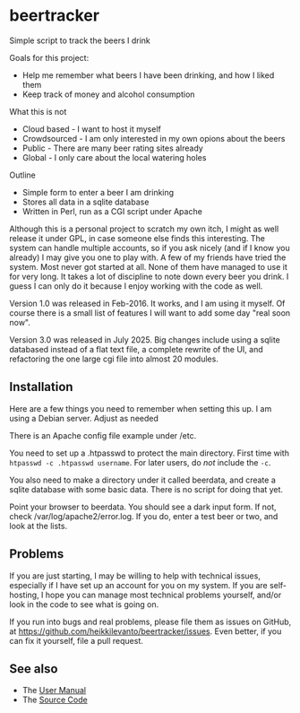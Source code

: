 # beertracker
Simple script to track the beers I drink

Goals for this project:
 - Help me remember what beers I have been drinking, and how I liked them
 - Keep track of money and alcohol consumption

What this is not
 - Cloud based - I want to host it myself
 - Crowdsourced - I am only interested in my own opions about the beers
 - Public - There are many beer rating sites already
 - Global - I only care about the local watering holes

Outline
 - Simple form to enter a beer I am drinking
 - Stores all data in a sqlite database
 - Written in Perl, run as a CGI script under Apache

Although this is a personal project to scratch my own itch, I might as well
release it under GPL, in case someone else finds this interesting. The system
can handle multiple accounts, so if you ask nicely (and if I know you already)
I may give you one to play with. A few of my friends have tried the system.
Most never got started at all. None of them have managed to use it for very
long. It takes a lot of  discipline to note down every beer you drink. I guess
I can only do it because I enjoy working with the code as well.

Version 1.0 was released in Feb-2016. It works, and I am using it myself. Of
course there is a small list of features I will want to add some day "real
soon now".

Version 3.0 was released in July 2025. Big changes include using a sqlite
databased instead of a flat text file, a complete rewrite of the UI, and
refactoring the one large cgi file into almost 20 modules.

## Installation

Here are a few things you need to remember when setting this up. I am using a
Debian server. Adjust as needed

There is an Apache config file example under /etc.

You need to set up a .htpasswd to protect the main directory. First time with
`htpasswd -c .htpasswd username`. For later users, do *not* include the `-c`.

You also need to make a directory under it called beerdata, and create a
sqlite database with some basic data. There is no script for doing that yet.


Point your browser to beerdata. You should see a dark input form. If not, check
/var/log/apache2/error.log. If you do, enter a test beer or two, and look at
the lists.


## Problems
If you are just starting, I may be willing to help with technical issues, especially
if I have set up an account for you on my system. If you are self-hosting, I hope you
can manage most technical problems yourself, and/or look in the code to see what
is going on.

If you run into bugs and real problems, please file them as issues on GitHub, at
https://github.com/heikkilevanto/beertracker/issues. Even better, if you can fix it
yourself, file a pull request.



## See also
 - The [User Manual](./manual.md)
 - The [Source Code](./beertracker)


